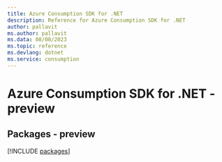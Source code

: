 ```yaml
---
title: Azure Consumption SDK for .NET
description: Reference for Azure Consumption SDK for .NET
author: pallavit
ms.author: pallavit
ms.data: 08/08/2023
ms.topic: reference
ms.devlang: dotnet
ms.service: consumption
---
```

# Azure Consumption SDK for .NET - preview
## Packages - preview
[!INCLUDE [packages](consumption-index.md)]